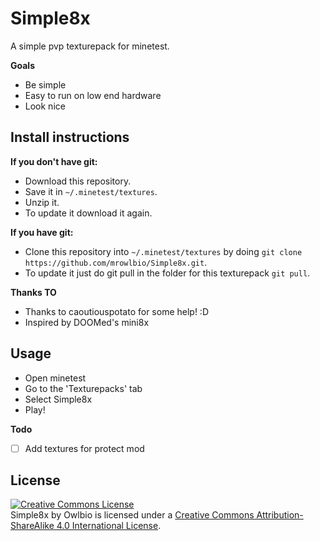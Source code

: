 # Simple8x
A simple pvp texturepack for minetest.

**Goals**

* Be simple
* Easy to run on low end hardware
* Look  nice

## Install instructions

**If you don't have git:**

 * Download this repository.
 * Save it in `~/.minetest/textures`.
 * Unzip it.
 * To update it download it again.

**If you have git:**
 * Clone this repository into `~/.minetest/textures` by doing `git clone https://github.com/mrowlbio/Simple8x.git`.
 * To update it just do git pull in the folder for this texturepack `git pull`.

**Thanks TO**
 * Thanks to caoutiouspotato for some help! :D
 * Inspired by DOOMed's mini8x

## Usage

* Open minetest
* Go to the 'Texturepacks' tab
* Select Simple8x
* Play!

**Todo**

-[ ]  Add textures for protect mod

## License

<a rel="license" href="http://creativecommons.org/licenses/by-sa/4.0/"><img alt="Creative Commons License" style="border-width:0" src="https://i.creativecommons.org/l/by-sa/4.0/88x31.png" /></a><br /><span xmlns:dct="http://purl.org/dc/terms/" property="dct:title">Simple8x</span> by <span xmlns:cc="http://creativecommons.org/ns#" property="cc:attributionName">Owlbio</span> is licensed under a <a rel="license" href="http://creativecommons.org/licenses/by-sa/4.0/">Creative Commons Attribution-ShareAlike 4.0 International License</a>.